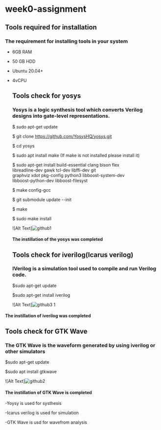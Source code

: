 # week0-assignment

## Tools required for installation

### The requirement for installing tools in your system

- 6GB RAM

- 50 GB HDD

- Ubuntu 20.04+

- 4vCPU

  ## Tools check for yosys

  ### Yosys is a logic synthesis tool which converts Verilog designs into gate-level representations.

  $ sudo apt-get update
  
  $ git clone https://github.com/YosysHQ/yosys.git

  $ cd yosys

  $ sudo apt install make (If make is not installed please install it)

  $ sudo apt-get install build-essential clang bison flex \
    libreadline-dev gawk tcl-dev libffi-dev git \
    graphviz xdot pkg-config python3 libboost-system-dev \
    libboost-python-dev libboost-filesyst

  $ make config-gcc

  $ git submodule update --init

  $ make

  $ sudo make install

  ![Alt Text]![github1](https://github.com/user-attachments/assets/7bdfb618-b953-4ed2-8fde-377f62c2749f)

  #### The instillation of the yosys was completed

  ## Tools check for iverilog(Icarus verilog)

  ###  IVerilog is a simulation tool used to compile and run Verilog code.

  $sudo apt-get update

  $sudo apt-get install iverilog

   ![Alt Text]![github3 1](https://github.com/user-attachments/assets/a34e554e-2bd8-4db0-a7e7-cebedcf76b09)


#### The instillation of iverilog was completed

  ## Tools check for GTK Wave

  ### The  GTK Wave is the waveform generated by using iverilog or other simulators

  $sudo apt-get update

  $sudo apt install gtkwave

  ![Alt Text]![github2](https://github.com/user-attachments/assets/ec52cdad-5100-426a-b023-ccd70b105da9)

  #### The instillation of  GTK Wave is completed

  -Yoysy is used for systhesis

  -Icarus verilog is used for simulation

  -GTK Wave is usd for wavefrom analysis
  






  

